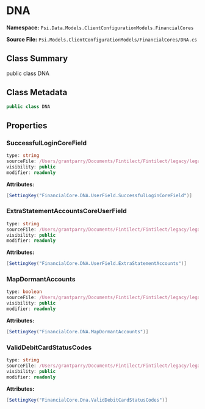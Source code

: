 # DNA

**Namespace:** `Psi.Data.Models.ClientConfigurationModels.FinancialCores`

**Source File:** `Psi.Models.ClientConfigurationModels/FinancialCores/DNA.cs`

## Class Summary

public class DNA

## Class Metadata

```typescript
public class DNA
```

## Properties

### SuccessfulLoginCoreField

```typescript
type: string
sourceFile: /Users/grantparry/Documents/Fintilect/Fintilect/legacy/legacy-apis/Psi.Models.ClientConfigurationModels/FinancialCores/DNA.cs
visibility: public
modifier: readonly
```

**Attributes:**
```csharp
[SettingKey("FinancialCore.DNA.UserField.SuccessfulLoginCoreField")]
```

### ExtraStatementAccountsCoreUserField

```typescript
type: string
sourceFile: /Users/grantparry/Documents/Fintilect/Fintilect/legacy/legacy-apis/Psi.Models.ClientConfigurationModels/FinancialCores/DNA.cs
visibility: public
modifier: readonly
```

**Attributes:**
```csharp
[SettingKey("FinancialCore.DNA.UserField.ExtraStatementAccounts")]
```

### MapDormantAccounts

```typescript
type: boolean
sourceFile: /Users/grantparry/Documents/Fintilect/Fintilect/legacy/legacy-apis/Psi.Models.ClientConfigurationModels/FinancialCores/DNA.cs
visibility: public
modifier: readonly
```

**Attributes:**
```csharp
[SettingKey("FinancialCore.DNA.MapDormantAccounts")]
```

### ValidDebitCardStatusCodes

```typescript
type: string
sourceFile: /Users/grantparry/Documents/Fintilect/Fintilect/legacy/legacy-apis/Psi.Models.ClientConfigurationModels/FinancialCores/DNA.cs
visibility: public
modifier: readonly
```

**Attributes:**
```csharp
[SettingKey("FinancialCore.Dna.ValidDebitCardStatusCodes")]
```
